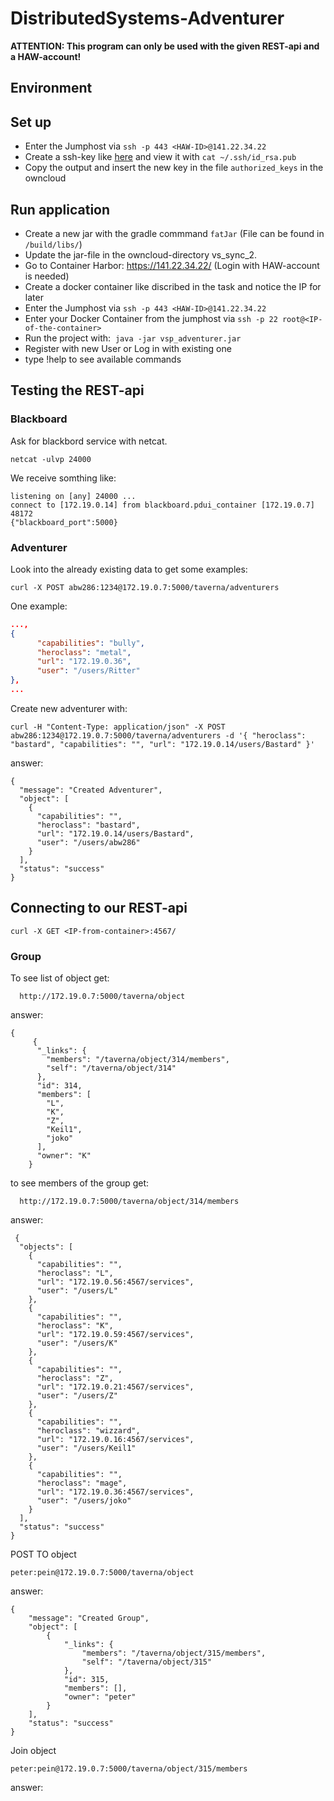 # DistributedSystems-Adventurer

**ATTENTION: This program can only be used with the given REST-api and a HAW-account!**

## Environment

## Set up

* Enter the Jumphost via `ssh -p 443 <HAW-ID>@141.22.34.22`
* Create a ssh-key like [here](https://help.github.com/articles/checking-for-existing-ssh-keys/) and view it with `cat ~/.ssh/id_rsa.pub`
* Copy the output and insert the new key in the file `authorized_keys` in the owncloud

## Run application

* Create a new jar with the gradle commmand `fatJar` (File can be found in `/build/libs/`)
* Update the jar-file in the owncloud-directory vs_sync_2.
* Go to Container Harbor: https://141.22.34.22/ (Login with HAW-account is needed)
* Create a docker container like discribed in the  task and notice the IP for later
* Enter the Jumphost via `ssh -p 443 <HAW-ID>@141.22.34.22`
* Enter your Docker Container from the jumphost via `ssh -p 22 root@<IP-of-the-container>`
* Run the project with:  `java -jar vsp_adventurer.jar`
* Register with new User or Log in with existing one
* type !help to see available commands

## Testing the REST-api

### Blackboard

Ask for blackbord service with netcat.
```
netcat -ulvp 24000
```
We receive somthing like:
```
listening on [any] 24000 ...
connect to [172.19.0.14] from blackboard.pdui_container [172.19.0.7] 48172
{"blackboard_port":5000}
```

### Adventurer

Look into the already existing data to get some examples:

```
curl -X POST abw286:1234@172.19.0.7:5000/taverna/adventurers
```
One example:
```json
...,
{
      "capabilities": "bully", 
      "heroclass": "metal", 
      "url": "172.19.0.36", 
      "user": "/users/Ritter"
},
...
```

Create new adventurer with:
```
curl -H "Content-Type: application/json" -X POST abw286:1234@172.19.0.7:5000/taverna/adventurers -d '{ "heroclass": "bastard", "capabilities": "", "url": "172.19.0.14/users/Bastard" }'
```
answer:
```
{
  "message": "Created Adventurer", 
  "object": [
    {
      "capabilities": "", 
      "heroclass": "bastard", 
      "url": "172.19.0.14/users/Bastard", 
      "user": "/users/abw286"
    }
  ], 
  "status": "success"
}
```

## Connecting to our REST-api
```
curl -X GET <IP-from-container>:4567/
```
### Group
To see list of object get:
```
  http://172.19.0.7:5000/taverna/object
```

answer:
```
{
     {
      "_links": {
        "members": "/taverna/object/314/members", 
        "self": "/taverna/object/314"
      }, 
      "id": 314, 
      "members": [
        "L", 
        "K", 
        "Z", 
        "Keil1", 
        "joko"
      ], 
      "owner": "K"
    }
```

to see members of the group get:
```
  http://172.19.0.7:5000/taverna/object/314/members
```
answer:
```
 {
  "objects": [
    {
      "capabilities": "", 
      "heroclass": "L", 
      "url": "172.19.0.56:4567/services", 
      "user": "/users/L"
    }, 
    {
      "capabilities": "", 
      "heroclass": "K", 
      "url": "172.19.0.59:4567/services", 
      "user": "/users/K"
    }, 
    {
      "capabilities": "", 
      "heroclass": "Z", 
      "url": "172.19.0.21:4567/services", 
      "user": "/users/Z"
    }, 
    {
      "capabilities": "", 
      "heroclass": "wizzard", 
      "url": "172.19.0.16:4567/services", 
      "user": "/users/Keil1"
    }, 
    {
      "capabilities": "", 
      "heroclass": "mage", 
      "url": "172.19.0.36:4567/services", 
      "user": "/users/joko"
    }
  ], 
  "status": "success"
}
```
POST TO object
```
peter:pein@172.19.0.7:5000/taverna/object
```
answer:

```
{
    "message": "Created Group",
    "object": [
        {
            "_links": {
                "members": "/taverna/object/315/members",
                "self": "/taverna/object/315"
            },
            "id": 315,
            "members": [],
            "owner": "peter"
        }
    ],
    "status": "success"
}
```
Join object
```
peter:pein@172.19.0.7:5000/taverna/object/315/members
```
answer:

```

```

